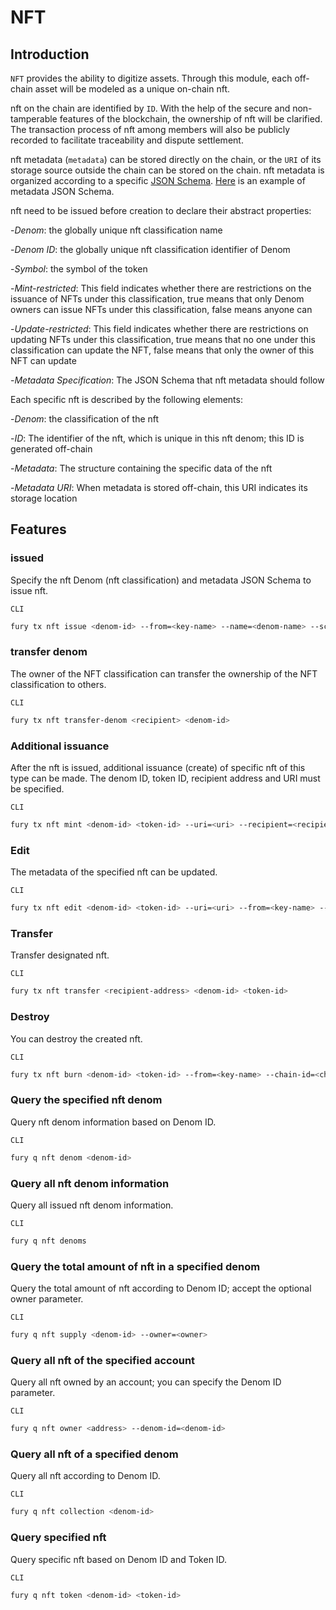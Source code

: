 # NFT

## Introduction

`NFT` provides the ability to digitize assets. Through this module, each off-chain asset will be modeled as a unique on-chain nft.

nft on the chain are identified by `ID`. With the help of the secure and non-tamperable features of the blockchain, the ownership of nft will be clarified. The transaction process of nft among members will also be publicly recorded to facilitate traceability and dispute settlement.

nft metadata (`metadata`) can be stored directly on the chain, or the `URI` of its storage source outside the chain can be stored on the chain. nft metadata is organized according to a specific [JSON Schema](https://JSON-Schema.org/). [Here](https://github.com/fury-zone/fury/blob/master/docs/features/nft-metadata.json) is an example of metadata JSON Schema.

nft need to be issued before creation to declare their abstract properties:

-_Denom_: the globally unique nft classification name

-_Denom ID_: the globally unique nft classification identifier of Denom

-_Symbol_: the symbol of the token

-_Mint-restricted_: This field indicates whether there are restrictions on the issuance of NFTs under this classification, true means that only Denom owners can issue NFTs under this classification, false means anyone can

-_Update-restricted_: This field indicates whether there are restrictions on updating NFTs under this classification, true means that no one under this classification can update the NFT, false means that only the owner of this NFT can update

-_Metadata Specification_: The JSON Schema that nft metadata should follow

Each specific nft is described by the following elements:

-_Denom_: the classification of the nft

-_ID_: The identifier of the nft, which is unique in this nft denom; this ID is generated off-chain

-_Metadata_: The structure containing the specific data of the nft

-_Metadata URI_: When metadata is stored off-chain, this URI indicates its storage location

## Features

### issued

Specify the nft Denom (nft classification) and metadata JSON Schema to issue nft.

`CLI`

```bash
fury tx nft issue <denom-id> --from=<key-name> --name=<denom-name> --schema=<schema-content or path/to/schema.json> --symbol=<denom-symbol> --mint-restricted=<mint-restricted>  --update-restricted=<update-restricted> --chain-id=<chain-id> --fees=<fee>
```

### transfer denom

The owner of the NFT classification can transfer the ownership of the NFT classification to others.

`CLI`

```bash
fury tx nft transfer-denom <recipient> <denom-id>
```

### Additional issuance

After the nft is issued, additional issuance (create) of specific nft of this type can be made. The denom ID, token ID, recipient address and URI must be specified.

`CLI`

```bash
fury tx nft mint <denom-id> <token-id> --uri=<uri> --recipient=<recipient> --from=<key-name> --chain-id=<chain-id> --fees=<fee>
```

### Edit

The metadata of the specified nft can be updated.

`CLI`

```bash
fury tx nft edit <denom-id> <token-id> --uri=<uri> --from=<key-name> --chain-id=<chain-id> --fees=<fee>
```

### Transfer

Transfer designated nft.

`CLI`

```bash
fury tx nft transfer <recipient-address> <denom-id> <token-id>
```

### Destroy

You can destroy the created nft.

`CLI`

```bash
fury tx nft burn <denom-id> <token-id> --from=<key-name> --chain-id=<chain-id> --fees=<fee>
```

### Query the specified nft denom

Query nft denom information based on Denom ID.

`CLI`

```bash
fury q nft denom <denom-id>
```

### Query all nft denom information

Query all issued nft denom information.

`CLI`

```bash
fury q nft denoms
```

### Query the total amount of nft in a specified denom

Query the total amount of nft according to Denom ID; accept the optional owner parameter.

`CLI`

```bash
fury q nft supply <denom-id> --owner=<owner>
```

### Query all nft of the specified account

Query all nft owned by an account; you can specify the Denom ID parameter.

`CLI`

```bash
fury q nft owner <address> --denom-id=<denom-id>
```

### Query all nft of a specified denom

Query all nft according to Denom ID.

`CLI`

```bash
fury q nft collection <denom-id>
```

### Query specified nft

Query specific nft based on Denom ID and Token ID.

`CLI`

```bash
fury q nft token <denom-id> <token-id>
```
